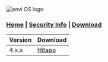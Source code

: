 ![envi OS logo](https://media.discordapp.net/attachments/877278030203088960/877561207027040346/unknown.png "EnviOS Logo")
### [Home](https://lintine.github.io/EnviOS) | [Security Info](https://lintine.github.io/EnviOS/SECURITY) | [Download](https://lintine.github.io/EnviOS/DOWNLOAD)

| Version | Download           |
| ------- | ------------------ |
| 4.x.x   | [Hitapo](https://drive.google.com/drive/folders/1iJb9U56NLsi3n4EL8LAZyQz_jcd_ehDQ)           |
